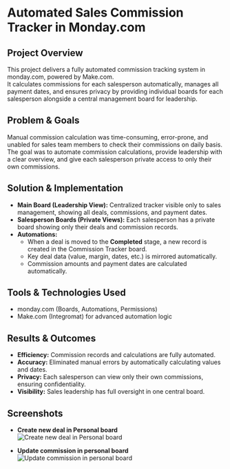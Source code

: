 # Automated Sales Commission Tracker in Monday.com

## Project Overview
This project delivers a fully automated commission tracking system in monday.com, powered by Make.com.  
It calculates commissions for each salesperson automatically, manages all payment dates, and ensures privacy by providing individual boards for each salesperson alongside a central management board for leadership.

## Problem & Goals
Manual commission calculation was time-consuming, error-prone, and unabled for sales team members to check their commissions on daily basis.  
The goal was to automate commission calculations, provide leadership with a clear overview, and give each salesperson private access to only their own commissions.

## Solution & Implementation
- **Main Board (Leadership View):** Centralized tracker visible only to sales management, showing all deals, commissions, and payment dates.  
- **Salesperson Boards (Private Views):** Each salesperson has a private board showing only their deals and commission records.  
- **Automations:**  
  - When a deal is moved to the **Completed** stage, a new record is created in the Commission Tracker board.  
  - Key deal data (value, margin, dates, etc.) is mirrored automatically.  
  - Commission amounts and payment dates are calculated automatically.  

## Tools & Technologies Used
- monday.com (Boards, Automations, Permissions)  
- Make.com (Integromat) for advanced automation logic  

## Results & Outcomes
- **Efficiency:** Commission records and calculations are fully automated.  
- **Accuracy:** Eliminated manual errors by automatically calculating values and dates.  
- **Privacy:** Each salesperson can view only their own commissions, ensuring confidentiality.  
- **Visibility:** Sales leadership has full oversight in one central board.  

## Screenshots

- **Create new deal in Personal board**  
![Create new deal in Personal board](https://raw.githubusercontent.com/ViktorAutomation/Portfolio-Automation/main/Automated%20Sales%20Commission%20Tracker/create%20deal%20in%20personal%20board.png)

- **Update commission in personal board**  
![Update commission in personal board](https://raw.githubusercontent.com/ViktorAutomation/Portfolio-Automation/main/Automated%20Sales%20Commission%20Tracker/Update%20commission%20in%20personal%20board.png)

